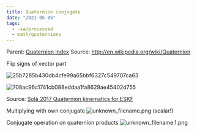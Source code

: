```yaml
---
title: Quaternion conjugate
date: "2021-05-05"
tags:
  - -sa/processed
  - math/quaternions
---
```


Parent: [Quaternion index](quaternion-index.md)
Source: <http://en.wikipedia.org/wiki/Quaternion>

Flip signs of vector part

![25b7285b430db4cfe99a65bbf6327c549707ca63](http://wikimedia.org/api/rest_v1/media/math/render/svg/25b7285b430db4cfe99a65bbf6327c549707ca63)

![708ac96c1741cb088eddaa1fa8629ae45402d755](http://wikimedia.org/api/rest_v1/media/math/render/svg/708ac96c1741cb088eddaa1fa8629ae45402d755)

Source: [Solà 2017 Quaternion kinematics for ESKF](solà-2017-quaternion-kinematics-for-eskf.md)

Multiplying with own conjugate
![unknown_filename.png](./_resources/Quaternion_conjugate.resources/unknown_filename.png) (scalar!)

Conjugate operation on quaternion products
![unknown_filename.1.png](./_resources/Quaternion_conjugate.resources/unknown_filename.1.png)

